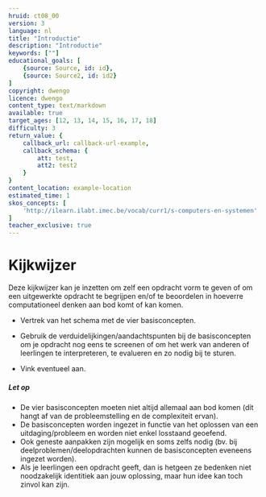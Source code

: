 ```yaml
---
hruid: ct08_00
version: 3
language: nl
title: "Introductie"
description: "Introductie"
keywords: [""]
educational_goals: [
    {source: Source, id: id}, 
    {source: Source2, id: id2}
]
copyright: dwengo
licence: dwengo
content_type: text/markdown
available: true
target_ages: [12, 13, 14, 15, 16, 17, 18]
difficulty: 3
return_value: {
    callback_url: callback-url-example,
    callback_schema: {
        att: test,
        att2: test2
    }
}
content_location: example-location
estimated_time: 1
skos_concepts: [
    'http://ilearn.ilabt.imec.be/vocab/curr1/s-computers-en-systemen'
]
teacher_exclusive: true
---
```


# Kijkwijzer

Deze kijkwijzer kan je inzetten om zelf een opdracht vorm te geven of om een uitgewerkte opdracht te begrijpen en/of te beoordelen in hoeverre computationeel denken aan bod komt of kan komen. 


* Vertrek van het schema met de vier basisconcepten.
 
* Gebruik de verduidelijkingen/aandachtspunten bij de basisconcepten om je opdracht nog eens te screenen of om het werk van anderen of leerlingen te interpreteren, te evalueren en zo nodig bij te sturen. 

* Vink eventueel aan.

<div class="alert alert-box alert-danger">
<strong><h5>Let op</h5></strong> 
<ul>
    <li>De vier basisconcepten moeten niet altijd allemaal aan bod komen (dit hangt af van de probleemstelling en de complexiteit ervan).</li>
    <li>De basisconcepten worden ingezet in functie van het oplossen van een uitdaging/probleem en worden niet enkel losstaand geoefend.</li>
    <li>Ook geneste aanpakken zijn mogelijk en soms zelfs nodig (bv. bij deelproblemen/deelopdrachten kunnen de basisconcepten eveneens ingezet worden).</li>
    <li>Als je leerlingen een opdracht geeft, dan is hetgeen ze bedenken niet noodzakelijk identitiek aan jouw oplossing, maar hun idee kan toch zinvol kan zijn.</li>
</ul>
</div>